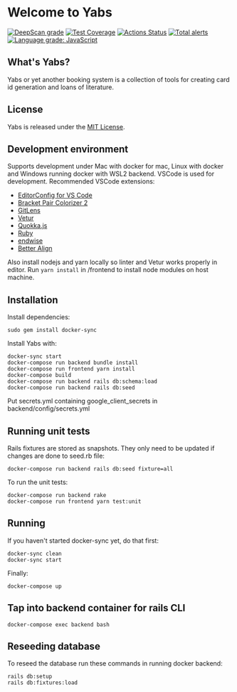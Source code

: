 # Welcome to Yabs

[![DeepScan grade](https://deepscan.io/api/teams/12020/projects/14980/branches/290973/badge/grade.svg)](https://deepscan.io/dashboard#view=project&tid=12020&pid=14980&bid=290973)
[![Test Coverage](https://api.codeclimate.com/v1/badges/d8dce4a40b65883e996b/test_coverage)](https://codeclimate.com/github/itggot-TE4/Yabs/test_coverage)
[![Actions Status](https://github.com/itggot-TE4/Yabs/workflows/Integration/badge.svg)](https://github.com/itggot-TE4/Yabs/actions)
[![Total alerts](https://img.shields.io/lgtm/alerts/g/itggot-TE4/Yabs.svg?logo=lgtm&logoWidth=18)](https://lgtm.com/projects/g/itggot-TE4/Yabs/alerts/)
[![Language grade: JavaScript](https://img.shields.io/lgtm/grade/javascript/g/itggot-TE4/Yabs.svg?logo=lgtm&logoWidth=18)](https://lgtm.com/projects/g/itggot-TE4/Yabs/context:javascript)

## What's Yabs?
Yabs or yet another booking system is a collection of tools for creating card id generation and loans of literature.

## License

Yabs is released under the [MIT License](https://opensource.org/licenses/MIT).

## Development environment
Supports development under Mac with docker for mac, Linux with docker and Windows running docker with WSL2 backend. VSCode is used for development. Recommended VSCode extensions:
- [EditorConfig for VS Code](https://marketplace.visualstudio.com/items?itemName=EditorConfig.EditorConfig)
- [Bracket Pair Colorizer 2](https://marketplace.visualstudio.com/items?itemName=CoenraadS.bracket-pair-colorizer-2)
- [GitLens](https://marketplace.visualstudio.com/items?itemName=eamodio.gitlens)
- [Vetur](https://marketplace.visualstudio.com/items?itemName=octref.vetur)
- [Quokka.js](https://marketplace.visualstudio.com/items?itemName=WallabyJs.quokka-vscode)
- [Ruby](https://marketplace.visualstudio.com/items?itemName=rebornix.ruby)
- [endwise](https://marketplace.visualstudio.com/items?itemName=kaiwood.endwise)
- [Better Align](https://marketplace.visualstudio.com/items?itemName=wwm.better-align)

Also install nodejs and yarn locally so linter and Vetur works properly in editor. Run `yarn install` in /frontend to install node modules on host machine.

## Installation
Install dependencies:
```
sudo gem install docker-sync
```
Install Yabs with:
```
docker-sync start
docker-compose run backend bundle install
docker-compose run frontend yarn install
docker-compose build
docker-compose run backend rails db:schema:load
docker-compose run backend rails db:seed
```

Put secrets.yml containing google_client_secrets in backend/config/secrets.yml

## Running unit tests
Rails fixtures are stored as snapshots. They only need to be updated if changes are done to seed.rb file:
```
docker-compose run backend rails db:seed fixture=all
```
To run the unit tests:
```
docker-compose run backend rake
docker-compose run frontend yarn test:unit
```

## Running
If you haven't started docker-sync yet, do that first:
```
docker-sync clean
docker-sync start
```
Finally:
```
docker-compose up
```

## Tap into backend container for rails CLI
```
docker-compose exec backend bash
```

## Reseeding database
To reseed the database run these commands in running docker backend:
```
rails db:setup
rails db:fixtures:load
```